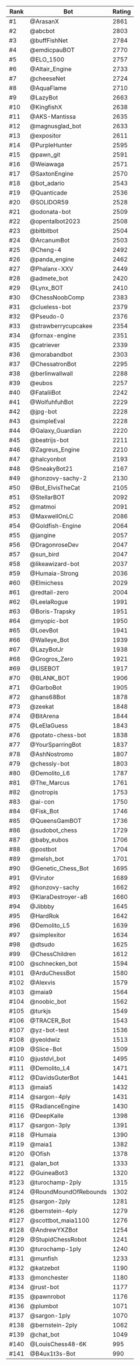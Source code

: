 Rank|Bot|Rating
---|---|---
#1|@ArasanX|2861
#2|@abcbot|2803
#3|@buffFishNet|2784
#4|@emdicpauBOT|2770
#5|@ELO_1500|2757
#6|@Altair_Engine|2733
#7|@cheeseNet|2724
#8|@AquaFlame|2710
#9|@LazyBot|2663
#10|@KingfishX|2638
#11|@AKS-Mantissa|2635
#12|@magnusglad_bot|2633
#13|@expositor|2611
#14|@PurpleHunter|2595
#15|@pawn_git|2591
#16|@Weiawaga|2571
#17|@SaxtonEngine|2570
#18|@bot_adario|2543
#19|@Quanticade|2536
#20|@SOLIDOR59|2528
#21|@odonata-bot|2509
#22|@opentalbot2023|2508
#23|@bitbitbot|2504
#24|@ArcanumBot|2503
#25|@Cheng-4|2492
#26|@panda_engine|2462
#27|@Phalanx-XXV|2449
#28|@admete_bot|2420
#29|@Lynx_BOT|2410
#30|@ChessNoobComp|2383
#31|@clueless-bot|2379
#32|@Pseudo-0|2376
#33|@strawberrycupcakee|2354
#34|@fornax-engine|2351
#35|@catriever|2339
#36|@morabandbot|2303
#37|@ChessatronBot|2295
#38|@berlinwallwall|2288
#39|@eubos|2257
#40|@FataliiBot|2242
#41|@WolfuhfuhBot|2229
#42|@jpg-bot|2228
#43|@simpleEval|2228
#44|@Galaxy_Guardian|2220
#45|@beatrijs-bot|2211
#46|@Zagreus_Engine|2210
#47|@halcyonbot|2193
#48|@SneakyBot21|2167
#49|@honzovy-sachy-2|2130
#50|@Bot_ElvisTheCat|2105
#51|@StellarBOT|2092
#52|@matmoi|2091
#53|@MaxwellOnLC|2086
#54|@Goldfish-Engine|2064
#55|@jangine|2057
#56|@DragonroseDev|2047
#57|@sun_bird|2047
#58|@likeawizard-bot|2037
#59|@Humaia-Strong|2036
#60|@Elmichess|2029
#61|@redtail-zero|2004
#62|@LeelaRogue|1991
#63|@Boris-Trapsky|1951
#64|@myopic-bot|1950
#65|@LoevBot|1941
#66|@Walleye_Bot|1939
#67|@LazyBotJr|1938
#68|@Grogros_Zero|1921
#69|@LISEBOT|1917
#70|@BLANK_BOT|1906
#71|@GarboBot|1905
#72|@hans68Bot|1878
#73|@zeekat|1848
#74|@BitArena|1844
#75|@LeElaGuess|1843
#76|@potato-chess-bot|1838
#77|@YourSparringBot|1837
#78|@AshNostromo|1807
#79|@chessly-bot|1803
#80|@Demolito_L6|1787
#81|@The_Marcus|1761
#82|@notropis|1753
#83|@ai-con|1750
#84|@Fisk_Bot|1746
#85|@QueensGamBOT|1736
#86|@sudobot_chess|1729
#87|@baby_eubos|1706
#88|@postbot|1704
#89|@melsh_bot|1701
#90|@Genetic_Chess_Bot|1695
#91|@Virutor|1689
#92|@honzovy-sachy|1662
#93|@KlaraDestroyer-aB|1660
#94|@Jibbby|1645
#95|@HardRok|1642
#96|@Demolito_L5|1639
#97|@simplexitor|1634
#98|@dtsudo|1625
#99|@ChessChildren|1612
#100|@schnecken_bot|1594
#101|@ArduChessBot|1580
#102|@Alexvis|1579
#103|@maia9|1564
#104|@noobic_bot|1562
#105|@turkjs|1549
#106|@TRACER_Bot|1543
#107|@yz-bot-test|1536
#108|@yeoldwiz|1513
#109|@Slice-Bot|1509
#110|@justdvl_bot|1495
#111|@Demolito_L4|1471
#112|@DavidsGuterBot|1441
#113|@maia5|1432
#114|@sargon-4ply|1431
#115|@RadianceEngine|1430
#116|@DeepKalle|1398
#117|@sargon-3ply|1391
#118|@Humaia|1390
#119|@maia1|1382
#120|@Ofish|1378
#121|@alan_bot|1333
#122|@GuineaBot3|1320
#123|@turochamp-2ply|1315
#124|@RoundMoundOfRebounds|1302
#125|@sargon-2ply|1281
#126|@bernstein-4ply|1279
#127|@scottbot_maia1100|1276
#128|@AndrewYXZBot|1254
#129|@StupidChessRobot|1241
#130|@turochamp-1ply|1240
#131|@munfish|1233
#132|@katzebot|1190
#133|@monchester|1180
#134|@rust-bot|1177
#135|@pawnrobot|1176
#136|@plumbot|1071
#137|@sargon-1ply|1070
#138|@bernstein-2ply|1062
#139|@chat_bot|1049
#140|@LouisChess48-6K|995
#141|@B4ux1t3s-Bot|990
